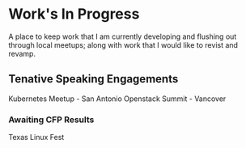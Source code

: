 # Work's In Progress 
A place to keep work that I am currently developing and flushing out through local meetups; along with work that I would like to revist and revamp.

## Tenative Speaking Engagements 
Kubernetes Meetup - San Antonio
Openstack Summit - Vancover 


### Awaiting CFP Results
Texas Linux Fest 
